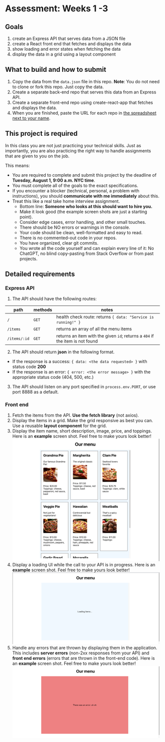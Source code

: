 # Assessment: Weeks 1 -3

## Goals
1. create an Express API that serves data from a JSON file
1. create a React front end that fetches and displays the data
1. show loading and error states when fetching the data
1. display the data in a grid using a layout component

## What to build and how to submit
1. Copy the data from the `data.json` file in this repo. **Note**: You do not need to clone or fork this repo. Just copy the data.
1. Create a separate back-end repo that serves this data from an Express API.
1. Create a separate front-end repo using create-react-app that fetches and displays the data.
1. When you are finished, paste the URL for each repo in [the spreadsheet next to your name](https://docs.google.com/spreadsheets/d/1so3_Vwgsun-HdBG-w50K9RHzrXYHOZAPKd36tpwtVCU/edit?usp=sharing).

## This project is required
In this class you are not just practicing your technical skills. Just as importantly, you are also practicing the right way to handle assignments that are given to you on the job.

This means:
- You are required to complete and submit this project by the deadline of **Tuesday, August 1, 9:00 a.m. NYC time**.
- You must complete all of the goals to the exact specifications.
- If you encounter a blocker (technical, personal, a problem with instructions), you should **communicate with me immediately** about this.
- Treat this like a real take home interview assignment.
    - Bottom line: **Someone who looks at this should want to hire you.**
    - Make it look good (the example screen shots are just a starting point).
    - Consider edge cases, error handling, and other small touches.
    - There should be NO errors or warnings in the console.
    - Your code should be clean, well-formatted and easy to read.
    - There is no commented-out code in your repos.
    - You have organized, clear git commits.
    - You wrote all the code yourself and can explain every line of it: No ChatGPT, no blind copy-pasting from Stack Overflow or from past projects.
    

## Detailed requirements
### Express API
1. The API should have the following routes:

|path|methods|notes|
|----|-------|-----|
|`/`|`GET`|health check route: returns `{ data: "Service is running!" }`|
|`/items`|`GET`|returns an array of all the menu items|
|`/items/:id`|`GET`|returns an item with the given `id`; returns a `404` if the item is not found
2. The API should return **json** in the following format.

- If the response is a success: `{ data: <the data requested> }` with status code **200**
- If the response is an error: `{ error: <the error message> }` with the appropriate status code (404, 500, etc.)

3. The API should listen on any port specified in `process.env.PORT`, or use port 8888 as a default.

### Front end
1. Fetch the items from the API. **Use the fetch library** (not axios).
1. Display the items in a grid. Make the grid responsive as best you can. Use a reusable **layout component** for the grid.
1. Display the item name, short description, image, price, and toppings. Here is an **example** screen shot. Feel free to make yours look better!
![example screen shot of front end grid](./images/frontend.png)
1. Display a loading UI while the call to your API is in progress. Here is an **example** screen shot. Feel free to make yours look better!
![screen shot of loading UI](./images/loading.png)
1. Handle any errors that are thrown by displaying them in the application. This includes **server errors** (non-2xx responses from your API) and **front end errors** (errors that are thrown in the front-end code). Here is an **example** screen shot. Feel free to make yours look better!
![screen shot of loading UI](./images/error.png)

